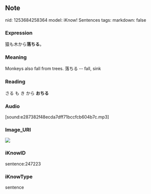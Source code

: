 ## Note
nid: 1253684258364
model: iKnow! Sentences
tags: 
markdown: false

### Expression
猿も木から<b>落ちる</b>。

### Meaning
Monkeys also fall from trees.
落ちる -- fall, sink

### Reading
さる も き から <b>おちる</b>

### Audio
[sound:e287382f48ecda7dff71bccfcb604b7c.mp3]

### Image_URI
<img src="677ae250e39bb9eb087b29ab19c9096d.jpg">

### iKnowID
sentence:247223

### iKnowType
sentence
